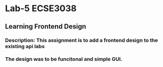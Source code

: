 # Lab-5 ECSE3038  
## Learning Frontend Design

### Description: This assignment is to add a frontend design to the existing api labs

### The design was to be funcitonal and simple GUI.

